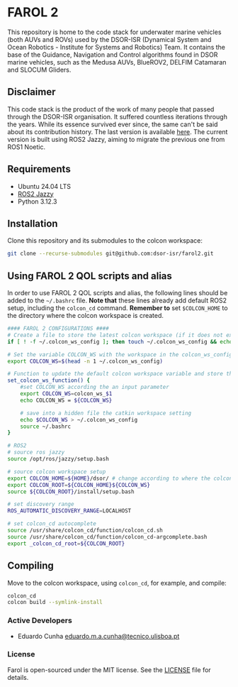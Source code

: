 # FAROL 2
This repository is home to the code stack for underwater marine vehicles (both AUVs and ROVs) used by the DSOR-ISR (Dynamical System and Ocean Robotics - Institute for Systems and Robotics) Team. It contains the base of the Guidance, Navigation and Control algorithms found in DSOR marine vehicles, such as the Medusa AUVs, BlueROV2, DELFIM Catamaran and SLOCUM Gliders.

## Disclaimer

This code stack is the product of the work of many people that passed through the DSOR-ISR organisation. It suffered countless iterations through the years. While its essence survived ever since, the same can't be said about its contribution history. The last version is available [here](https://github.com/dsor-isr/farol).
The current version is built using ROS2 Jazzy, aiming to migrate the previous one from ROS1 Noetic.

## Requirements

- Ubuntu 24.04 LTS
- [ROS2 Jazzy](https://docs.ros.org/en/jazzy/Installation/Ubuntu-Install-Debs.html)
- Python 3.12.3

## Installation

Clone this repository and its submodules to the colcon workspace:

```bash
git clone --recurse-submodules git@github.com:dsor-isr/farol2.git
```

## Using FAROL 2 QOL scripts and alias

In order to use FAROL 2 QOL scripts and alias, the following lines should be added to the `~/.bashrc` file. **Note that** these lines already add default ROS2 setup, including the `colcon_cd` command. **Remember to** set `$COLCON_HOME` to the directory where the colcon workspace is created.

```bash
#### FAROL 2 CONFIGURATIONS ####
# Create a file to store the latest colcon workspace (if it does not exist) and put in the first line the default name, i.e. colcon_ws
if [ ! -f ~/.colcon_ws_config ]; then touch ~/.colcon_ws_config && echo colcon_ws > ~/.colcon_ws_config ;fi

# Set the variable COLCON_WS with the workspace in the colcon_ws_config file
export COLCON_WS=$(head -n 1 ~/.colcon_ws_config)

# Function to update the default colcon workspace variable and store the last setting in the file
set_colcon_ws_function() {
    #set COLCON_WS according the an input parameter
    export COLCON_WS=colcon_ws_$1
    echo COLCON_WS = ${COLCON_WS}

    # save into a hidden file the catkin workspace setting
    echo $COLCON_WS > ~/.colcon_ws_config
    source ~/.bashrc
}

# ROS2
# source ros jazzy
source /opt/ros/jazzy/setup.bash

# source colcon workspace setup
export COLCON_HOME=${HOME}/dsor/ # change according to where the colcon workspace is created
export COLCON_ROOT=${COLCON_HOME}${COLCON_WS}
source ${COLCON_ROOT}/install/setup.bash

# set discovery range
ROS_AUTOMATIC_DISCOVERY_RANGE=LOCALHOST

# set colcon_cd autocomplete
source /usr/share/colcon_cd/function/colcon_cd.sh
source /usr/share/colcon_cd/function/colcon_cd-argcomplete.bash
export _colcon_cd_root=${COLCON_ROOT}
```

## Compiling

Move to the colcon workspace, using `colcon_cd`, for example, and compile:

```bash
colcon_cd
colcon build --symlink-install
```

<!-- ### Citation
If you use Farol 2 in a scientific publication, please cite:
```
TODO
```

### Documentation -->

### Active Developers
- Eduardo Cunha <eduardo.m.a.cunha@tecnico.ulisboa.pt>

### License
Farol is open-sourced under the MIT license. See the [LICENSE](LICENSE) file for details.

